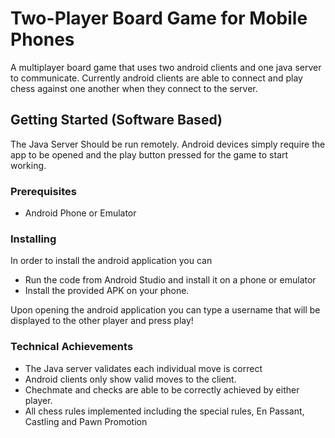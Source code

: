 # Two-Player Board Game for Mobile Phones
A multiplayer board game that uses two android clients and one java server to communicate. Currently android clients are able to connect and play chess against
one another when they connect to the server.

## Getting Started (Software Based)
The Java Server Should be run remotely.
Android devices simply require the app to be opened and the play button pressed for the game to start working.

### Prerequisites
* Android Phone or Emulator

### Installing
In order to install the android application you can
*  Run the code from Android Studio and install it on a phone or emulator
*  Install the provided APK on your phone.  

Upon opening the android application you can type a username that will be displayed to the other player and press play!

### Technical Achievements

*  The Java server validates each individual move is correct
*  Android clients only show valid moves to the client.
*  Chechmate and checks are able to be correctly achieved by either player.
*  All chess rules implemented including the special rules, En Passant, Castling and Pawn Promotion